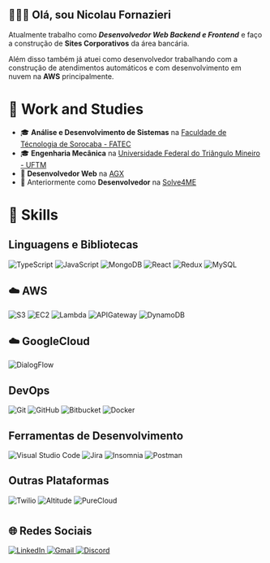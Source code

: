## 👱🏻‍♂️ Olá, sou **Nicolau Fornazieri**

Atualmente trabalho como ***Desenvolvedor Web Backend e Frontend*** e faço a construção de **Sites Corporativos** da área bancária.

Além disso também já atuei como desenvolvedor trabalhando com a construção de atendimentos automáticos e com desenvolvimento em nuvem na **AWS** principalmente.


# 🚀 Work and Studies

 - 🎓 **Análise e Desenvolvimento de Sistemas** na [Faculdade de Técnologia de Sorocaba - FATEC](http://www.fatecsorocaba.edu.br/)
 - 🎓 **Engenharia Mecânica** na [Universidade Federal do Triângulo Mineiro - UFTM](https://www.uftm.edu.br/)
 - 💼 **Desenvolvedor Web** na [AGX](https://agxsoftware.com/)
 - 💼 Anteriormente como **Desenvolvedor** na [Solve4ME](https://solve4me.com.br/)


# 🚀 Skills

## Linguagens e Bibliotecas

![TypeScript](https://img.shields.io/badge/-TypeScript-333333?style=flat&logo=typescript) ![JavaScript](https://img.shields.io/badge/-JavaScript-333333?style=flat&logo=javascript) ![MongoDB](https://img.shields.io/badge/-MongoDB-333333?style=flat&logo=mongodb) ![React](https://img.shields.io/badge/-React-333333?style=flat&logo=react) ![Redux](https://img.shields.io/badge/-Redux-333333?style=flat&logo=redux) ![MySQL](https://img.shields.io/badge/-MySQL-333333?style=flat&logo=mysql) 


## ☁️ AWS 

![S3](https://img.shields.io/badge/-S3-333333?style=flat&logo=s3) ![EC2](https://img.shields.io/badge/-EC2-333333?style=flat&logo=EC2) ![Lambda](https://img.shields.io/badge/-Lambda-333333?style=flat&logo=Lambda) ![APIGateway](https://img.shields.io/badge/-APIGateway-333333?style=flat&logo=APIGateway) ![DynamoDB](https://img.shields.io/badge/-DynamoDB-333333?style=flat&logo=DynamoDB) 


## ☁️ GoogleCloud 

![DialogFlow](https://img.shields.io/badge/-DialogFlow-333333?style=flat&logo=DialogFlow) 


## DevOps

![Git](https://img.shields.io/badge/-Git-333333?style=flat&logo=git) ![GitHub](https://img.shields.io/badge/-GitHub-333333?style=flat&logo=github) ![Bitbucket](https://img.shields.io/badge/-Bitbucket-333333?style=flat&logo=bitbucket) ![Docker](https://img.shields.io/badge/-Docker-333333?style=flat&logo=docker)

## Ferramentas de Desenvolvimento

![Visual Studio Code](https://img.shields.io/badge/-Visual%20Studio%20Code-333333?style=flat&logo=visual-studio-code&logoColor=007ACC) ![Jira](https://img.shields.io/badge/-jira-333333?style=flat&logo=jira&logoColor=007ACC) ![Insomnia](https://img.shields.io/badge/-Insomnia-333333?style=flat&logo=insomnia) ![Postman](https://img.shields.io/badge/-Postman-333333?style=flat&logo=postman) 


## Outras Plataformas

![Twilio](https://img.shields.io/badge/-Twilio-333333?style=flat&logo=Twilio) ![Altitude](https://img.shields.io/badge/-Altitude-333333?style=flat&logo=Altitude&logoColor=007ACC) ![PureCloud](https://img.shields.io/badge/-PureCloud-333333?style=flat&logo=PureCloud) 
#
## 🌐 Redes Sociais

<a href="https://www.linkedin.com/in/nicolau-fornazieri-de-lima-3313bba4/" target="_blank"> <img src="https://img.shields.io/badge/LinkedIn-0077B5?style=for-the-badge&logo=linkedin&logoColor=white" alt="LinkedIn">
</a>
<a href="mailto:nicolauflima@gmail.com" target="_blank"> <img src="https://img.shields.io/badge/Gmail-D14836?style=for-the-badge&logo=gmail&logoColor=white" alt="Gmail">
</a>
<a href="https://discordapp.com/users/9407946148e4d58d7030" target="_blank"><img src="https://img.shields.io/badge/Discord-7289DA?style=for-the-badge&logo=discord&logoColor=white" alt="Discord">
</a>
<!-- 
[![card](https://github-readme-stats.vercel.app/api?username=nicolauflima&theme=dracula)](https://github.com/nicolauflima/) [![nicolauflima](https://github-readme-stats.vercel.app/api/top-langs/?username=nicolauflima&hide=html&layout=compact&theme=dracula)](https://github.com/nicolauflima/) -->

